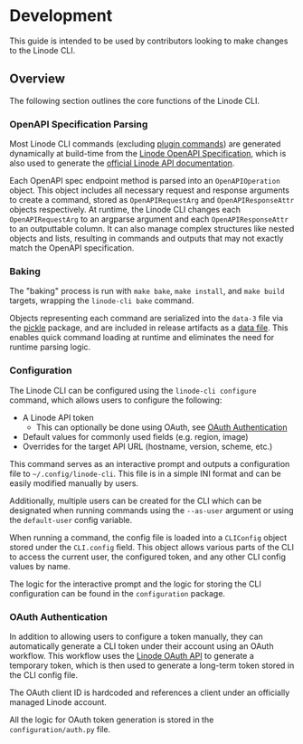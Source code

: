 # Development

This guide is intended to be used by contributors looking to make changes to the Linode CLI.

## Overview

The following section outlines the core functions of the Linode CLI.

### OpenAPI Specification Parsing

Most Linode CLI commands (excluding [plugin commands](https://github.com/linode/linode-cli/tree/dev/linodecli/plugins)) 
are generated dynamically at build-time from the [Linode OpenAPI Specification](https://github.com/linode/linode-api-docs),
which is also used to generate the [official Linode API documentation](https://www.linode.com/docs/api/). 

Each OpenAPI spec endpoint method is parsed into an `OpenAPIOperation` object. 
This object includes all necessary request and response arguments to create a command, 
stored as `OpenAPIRequestArg` and `OpenAPIResponseAttr` objects respectively. 
At runtime, the Linode CLI changes each `OpenAPIRequestArg` to an argparse argument and 
each `OpenAPIResponseAttr` to an outputtable column. It can also manage complex structures like 
nested objects and lists, resulting in commands and outputs that may not 
exactly match the OpenAPI specification.

### Baking

The "baking" process is run with `make bake`, `make install`, and `make build` targets, 
wrapping the `linode-cli bake` command.

Objects representing each command are serialized into the `data-3` file via the [pickle](https://docs.python.org/3/library/pickle.html) 
package, and are included in release artifacts as a [data file](https://setuptools.pypa.io/en/latest/userguide/datafiles.html). 
This enables quick command loading at runtime and eliminates the need for runtime parsing logic.

### Configuration

The Linode CLI can be configured using the `linode-cli configure` command, which allows users to
configure the following:

- A Linode API token
  - This can optionally be done using OAuth, see [OAuth Authentication](#oauth-authentication)
- Default values for commonly used fields (e.g. region, image)
- Overrides for the target API URL (hostname, version, scheme, etc.)

This command serves as an interactive prompt and outputs a configuration file to `~/.config/linode-cli`.
This file is in a simple INI format and can be easily modified manually by users.

Additionally, multiple users can be created for the CLI which can be designated when running commands using the `--as-user` argument
or using the `default-user` config variable.

When running a command, the config file is loaded into a `CLIConfig` object stored under the `CLI.config` field. 
This object allows various parts of the CLI to access the current user, the configured token, and any other CLI config values by name.

The logic for the interactive prompt and the logic for storing the CLI configuration can be found in the
`configuration` package. 

### OAuth Authentication

In addition to allowing users to configure a token manually, they can automatically generate a CLI token under their account using
an OAuth workflow. This workflow uses the [Linode OAuth API](https://www.linode.com/docs/api/#oauth) to generate a temporary token,
which is then used to generate a long-term token stored in the CLI config file.

The OAuth client ID is hardcoded and references a client under an officially managed Linode account.

All the logic for OAuth token generation is stored in the `configuration/auth.py` file.


